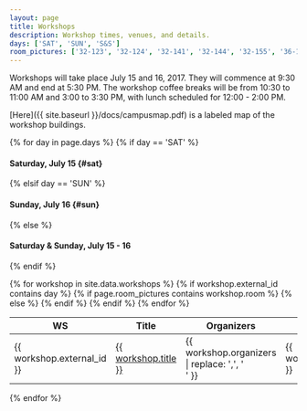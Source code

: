 ```yaml
---
layout: page
title: Workshops
description: Workshop times, venues, and details.
days: ['SAT', 'SUN', 'S&S']
room_pictures: ['32-123', '32-124', '32-141', '32-144', '32-155', '36-112', '36-144', '36-153', '36-155', '36-156', '34-101', '34-301', '34-302']
---
```


Workshops will take place July 15 and 16, 2017.
They will commence at 9:30 AM and end at 5:30 PM.
The workshop coffee breaks will be from 10:30 to 11:00 AM and 3:00 to 3:30 PM, with lunch scheduled for 12:00 - 2:00 PM.

[Here]({{ site.baseurl }}/docs/campusmap.pdf) is a labeled map of the workshop buildings.

{% for day in page.days %}
{% if day == 'SAT' %}
#### Saturday, July 15  {#sat}
{% elsif day == 'SUN' %}
#### Sunday, July 16    {#sun}
{% else %}
#### Saturday & Sunday, July 15 - 16
{% endif %}

<table class="table table-striped table-workshop">
  <thead>
    <tr>
      <th width="15%" align="center">WS</th>
      <th width="36%">Title</th>
      <th width="30%">Organizers</th>
      <th width="5%">Date</th>
      <th width="14%">Room</th>
    </tr>
  </thead>
  <tbody>
    {% for workshop in site.data.workshops %}
    {% if workshop.external_id contains day %}
    <tr>
      <td>{{ workshop.external_id }}</td>
      <td>
        <a href="{{ site.baseurl }}/program/workshops/{{ workshop.external_id | replace: '-', '' | downcase }}/">
          {{ workshop.title }}
        </a>
      </td>
      <td>
        {{ workshop.organizers | replace: ',', '<br/>' }}
      </td>
      <td>{{ workshop.date }}</td>
      {% if page.room_pictures contains workshop.room %}
      <td><a href="http://student.mit.edu/cgi-bin/display_pictures.sh?{{ workshop.room }}">{{ workshop.room }}</a></td>
      {% else %}
      <td>{{ workshop.room }}</td>
      {% endif %}
    </tr>
    {% endif %}
    {% endfor %}
  </tbody>
</table>
{% endfor %}

